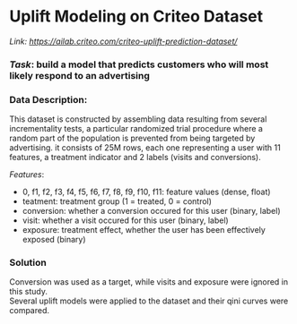 # Uplift Modeling on Criteo Dataset
*Link: https://ailab.criteo.com/criteo-uplift-prediction-dataset/*  
### *Task*: build a model that predicts customers who will most likely respond to an advertising   
### Data Description:   
This dataset is constructed by assembling data resulting from several incrementality tests, a particular randomized trial procedure where a random part of the population 
is prevented from being targeted by advertising. it consists of 25M rows, each one representing a user with 11 features, a treatment indicator and 2 labels 
(visits and conversions).

*Features*:   
* 0, f1, f2, f3, f4, f5, f6, f7, f8, f9, f10, f11: feature values (dense, float)  
* teatment: treatment group (1 = treated, 0 = control)   
* conversion: whether a conversion occured for this user (binary, label)   
* visit: whether a visit occured for this user (binary, label)     
* exposure: treatment effect, whether the user has been effectively exposed (binary)   

### Solution
Conversion was used as a target, while visits and exposure were ignored in this study.   
Several uplift models were applied to the dataset and their qini curves were compared. 
